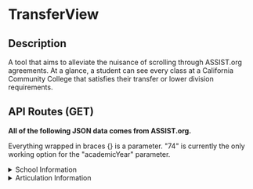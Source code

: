 # TransferView

## Description

A tool that aims to alleviate the nuisance of scrolling through ASSIST.org agreements. At a glance, a student can see every class at a California Community College that satisfies their transfer or lower division requirements.

## API Routes (GET)

**All of the following JSON data comes from ASSIST.org.**

Everything wrapped in braces {} is a parameter. "74" is currently the only working option for the "academicYear" parameter.

<details>
   
   <summary>School Information</summary>
   
   1. https://classglance.onrender.com/schools/community-colleges

      Sends the list of California Community Colleges available in the ASSIST.org API. The "id" property can be used for "sendingId" parameters. 

   2. https://classglance.onrender.com/schools/four-years

      Sends the list of UC / CSU institutions available in the ASSIST.org API. The "id" property can be used for "receivingId" parameters.

   3. https://classglance.onrender.com/schools/major-data/{receivingId}/{sendingId}/{academicYear}

      Sends a list of all available majors with transferable coursework from a UC / CSU. The "key" property can be used for "key" parameters. 

   4. https://classglance.onrender.com/schools/{academicYear}/{sendingId}/{receivingId}/{key}/lower-divs

      Creates a list of all lower division classes available for a certain major in the ASSIST.org API.
   
</details>

<details>
   
   <summary>Articulation Information</summary>
   
   1. https://classglance.onrender.com/articulations/{academicYear}/{sendingId}/{receivingId}/{key}/raw

      Test route. Allows one to see raw JSON data from an ASSIST.org agreement.

   2. https://classglance.onrender.com/articulations/{academicYear}/{sendingId}/{receivingId}/{key}

      Creates a list of courses from the given California Community College that transfer to the given UC / CSU institution. Series of courses will be a feature relatively soon.
   
</details>

